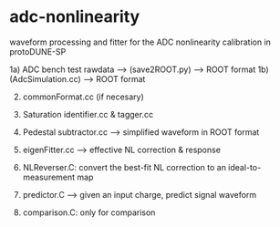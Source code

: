 # adc-nonlinearity
waveform processing and fitter for the ADC nonlinearity calibration in protoDUNE-SP

1a) ADC bench test rawdata --> (save2ROOT.py) --> ROOT format
1b) (AdcSimulation.cc) --> ROOT format

2) commonFormat.cc (if necesary)

3) Saturation identifier.cc & tagger.cc

4) Pedestal subtractor.cc --> simplified waveform in ROOT format

5) eigenFitter.cc --> effective NL correction & response

6) NLReverser.C: convert the best-fit NL correction to an ideal-to-measurement map

7) predictor.C --> given an input charge, predict signal waveform

8) comparison.C: only for comparison

